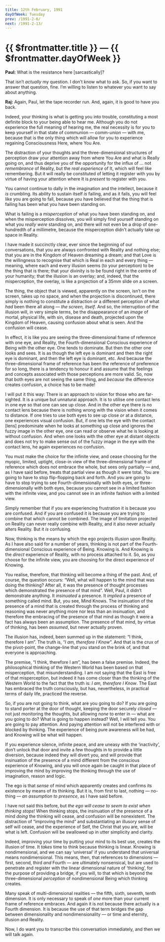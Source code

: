 ```yaml
---
title: 12th February, 1991  
dayOfWeek: Tuesday
prev: /1991-2-6/
next: /1991-2-13/
---
```


# {{ $frontmatter.title }} — {{ $frontmatter.dayOfWeek }}

**Paul:** What is the resistance here [sarcastically]?

That isn’t *actually* my question. 
I don’t know what to ask. 
So, if you want to answer that question, fine. 
I’m willing to listen to whatever you want to say about anything.

**Raj:** Again, Paul, let the tape recorder run. 
And, again, it is good to have you back.

Indeed, your thinking is what is getting you into trouble, constituting a most definite block to your being able to hear me. 
Although you do not experience the full meaning of hearing me, the real necessity is for you to keep yourself in that state of communion — comm-*union* — with me, because that is the only thing which will allow for you to experience regaining Consciousness Here, where You Are.

The distraction of your thoughts and the three-dimensional structures of perception draw your attention away from where You Are and what is Really going on, and thus deprive you of the opportunity for the influx of … not *remembrance* of Reality, but the *real experience* of It, which will feel like remembering. 
But it will really be constituted of letting it register with you by virtue of having your attention where It is *present* to register with you.

You cannot continue to dally in the imagination and the intellect, because it *is* crumbling. 
Its ability to sustain itself *is* failing, and as it fails, you will feel like you are going to fall, because you have believed that the thing that is failing has been what you have been standing on.

What is failing is a *misperception* of what you have been standing on, and when the misperception dissolves, you will simply find yourself standing on what you *really were* standing on, and there will not even be a drop of one-hundredth of a millimetre, because the misperception didn’t actually take up space in Reality.

I have made it succinctly clear, ever since the beginning of our conversations, that you are always confronted with Reality and nothing else; that you are in the Kingdom of Heaven dreaming a dream; and that Love is the willingness to recognise that which is Real in each and every thing — meaning, where each and every illusion seems (to your perception) to be the thing that is there; that your divinity is to be found right in the centre of your humanity; that the illusion is an overlay; and, indeed, that the misperception, the overlay, is like a projection of a 35mm slide on a screen.

The thing, the object that is viewed, apparently on the screen, isn’t on the screen, takes up no space, and when the projection is discontinued, there simply is nothing to constitute a distraction or a different perception of what *had* been there all along — *the screen, itself*. 
And so, the interruption of the illusion will, in very simple terms, be the disappearance of an *image* of mortal, physical life, with sin, disease and death, projected upon the Kingdom of Heaven, causing confusion about what is seen. 
And the confusion will cease.

In effect, it is like you are seeing the three-dimensional frame of reference with one eye, and Reality, the Fourth-dimensional Conscious experience of Being with the other eye. 
One tends to dominate. 
But then the other one looks and sees. 
It is as though the left eye is dominant and then the right eye is dominant, and then the left eye is dominant, etc. 
And because the three-dimensional frame of reference has been the reference of preference for so long, there is a tendency to honour it and assume that the feelings and concepts associated with those perceptions are more valid. 
So, now that both eyes are not seeing the same thing, and *because* the difference creates confusion, a choice has to be made!

I will put it this way: There is an approach to vision for those who are far-sighted. 
It is a unique but unnatural approach. 
It is to utilise one contact lens in one eye so that one can see up close. 
And in the other eye there is no contact lens because there is nothing wrong with the vision when it comes to distance. 
If one tries to use both eyes to see up close *or* at a distance, one experiences visual confusion. 
But, if one lets the eye with the contact [lens] predominate when he looks at something up close and ignores the fuzzy image in the other eye, one can read or observe what he is looking at without confusion. 
And when one looks with the other eye at distant objects and does not try to make sense out of the fuzzy image in the eye with the contact lens, he again experiences no confusion.

You must make the choice for the infinite view, and cease choosing for the myopic, limited, uptight, close-in view of the three-dimensional frame of reference which does not embrace the whole, but sees only partially — and, as I have said before, treats that partial view as though it were total. 
You are going to have to stop flip-flopping back and forth. 
And you are going to have to stop trying to see Fourth-dimensionally with both eyes, or three-dimensionally with both eyes, because you cannot see in a limited fashion with the infinite view, and you cannot see in an infinite fashion with a limited view.

Simply remember that if you are experiencing frustration it is because you are confused. 
And if you are confused it is because you are trying to combine that which cannot be combined. 
The image of limitation projected on Reality can never really combine with Reality, and it also never actually alters Reality. 
But it *is* confusing.

Now, thinking is the means by which the ego projects illusion upon Reality. 
As I have also said for a number of years, thinking is not part of the Fourth-dimensional Conscious experience of Being. 
Knowing is. 
And Knowing is the *direct* experience of Reality, with no process attached to it. 
So, as you choose for the infinite view, you are choosing for the direct experience of Knowing.

You realise, therefore, that thinking will become a thing of the past. 
And, of course, the question occurs: “Well, what will happen to the mind that was doing the thinking? 
After all, it was the presence of thought processes which demonstrated the presence of that mind”. 
Well, Paul, it didn’t demonstrate anything. 
It *insinuated* a presence. 
It *implied* a presence of something called mind. 
But, you see, Mind Knows. 
The insinuation of the presence of a mind that is created through the process of thinking and reasoning was never anything more nor less than an insinuation, and therefore the embracing of the presence of that mind as though it were a fact has always been an assumption. 
The presence of that mind, by virtue of thinking, has been *assumed*, but never actually
proven.

The illusion has, indeed, been summed up in the statement: “I think, therefore I am”. 
The truth is, “*I am, therefore I Know*”. 
And that is the crux of the pivot-point, the change-line that you stand on the brink of, and that everyone is approaching.

The premise, “I think, therefore I am”, has been a false premise. 
Indeed, the philosophical thinking of the Western World has been based on that misperception, that misunderstanding. 
I am not saying that the East is free of that misperception, but indeed it has come closer than the thinking of the Western World to the fact that the truth is: *I am, therefore I Know*. 
The East has embraced the truth consciously, but has, nevertheless, in practical terms of daily life, practiced the reverse.

So, if you are not going to think, what are you going to do? 
If you are going to stand porter at the door of thought, keeping the door securely *closed* — not just monitoring the thoughts, but allowing *none* to enter in — what are you going to do? 
What is going to happen instead? 
Well, I will tell you. 
You are going to pay attention. 
And paying attention will not be interfered with or blocked by thinking. 
The experience of being pure awareness will be had, and Knowing will be what will happen.

If you experience silence, infinite peace, and are uneasy with the ‘inactivity’, don’t unlock that door and invite a few thoughts in to provide a little diversion, because indeed they will divert you, and will provide that insinuation of the presence of a mind different from the conscious experience of Knowing, and you will once again be caught in that place of improving the mind by improving the thinking through the use of imagination, reason and logic.

The ego is that *sense* of mind which apparently creates and confirms its existence by means of its thinking. 
But it is, from first to last, nothing — no-thing — *an assumption to presence*, as I have said before.

I have not said this before, but *the ego will cease to seem to exist when thinking stops*! 
When thinking stops, the insinuation of the presence of a mind *doing* the thinking will cease, and confusion will be nonexistent. 
The distraction of “improving the mind” and substantiating an illusory sense of self will cease, and the experience of Self, the Christ that you are, will be what is left. 
Confusion will be swallowed up in utter simplicity and clarity.

Indeed, improving your time by putting your mind to its best use, creates the illusion of time. 
It *takes* time to think because thinking is linear. 
Knowing is nondimensional, and we can say ‘universal’ if you understand that universal means nondimensional. 
This means, then, that references to dimensions — first, second, third *and* Fourth — are ultimately nonsensical, but are used to penetrate and register with the linear dimensional nature of ‘thinking’, for the purpose of providing a bridge, if you will, to that which is beyond the three-dimensional *perception* of nondimensional Being which thinking creates.

Many speak of multi-dimensional realities — the fifth, sixth, seventh, tenth dimension. 
It is only necessary to speak of *one* more than your current frame of reference embraces. 
And again it is not because there actually is a Fourth dimension. 
It is because the use of that term bridges the gap between dimensionality and nondimensionality — or time and eternity, illusion and Reality.

Now, I do want you to transcribe this conversation immediately, and then we will talk again.
